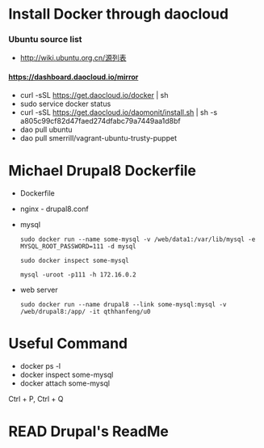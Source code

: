 # Install Docker through daocloud
### Ubuntu source list
- http://wiki.ubuntu.org.cn/源列表
#### https://dashboard.daocloud.io/mirror

- curl -sSL https://get.daocloud.io/docker | sh
- sudo service docker status
- curl -sSL https://get.daocloud.io/daomonit/install.sh | sh -s a805c99cf82d47faed274dfabc79a7449aa1d8bf 
- dao pull ubuntu
- dao pull smerrill/vagrant-ubuntu-trusty-puppet


# Michael Drupal8 Dockerfile


- Dockerfile
- nginx - drupal8.conf

- mysql

	`sudo docker run --name some-mysql -v /web/data1:/var/lib/mysql -e MYSQL_ROOT_PASSWORD=111 -d mysql`
	
	`sudo docker inspect some-mysql`
	
	`mysql -uroot -p111 -h 172.16.0.2`
- web server

	`sudo docker run --name drupal8 --link some-mysql:mysql -v /web/drupal8:/app/ -it qthhanfeng/u0`

# Useful Command

- docker ps -l
- docker inspect some-mysql
- docker attach some-mysql

Ctrl + P, Ctrl + Q

# READ  Drupal's ReadMe

